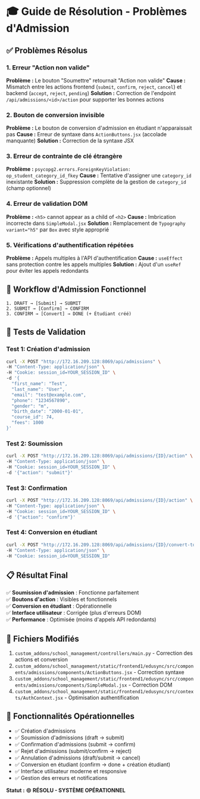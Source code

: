# 🎓 Guide de Résolution - Problèmes d'Admission

## ✅ Problèmes Résolus

### 1. **Erreur "Action non valide"**
**Problème :** Le bouton "Soumettre" retournait "Action non valide"
**Cause :** Mismatch entre les actions frontend (`submit`, `confirm`, `reject`, `cancel`) et backend (`accept`, `reject`, `pending`)
**Solution :** Correction de l'endpoint `/api/admissions/<id>/action` pour supporter les bonnes actions

### 2. **Bouton de conversion invisible**
**Problème :** Le bouton de conversion d'admission en étudiant n'apparaissait pas
**Cause :** Erreur de syntaxe dans `ActionButtons.jsx` (accolade manquante)
**Solution :** Correction de la syntaxe JSX

### 3. **Erreur de contrainte de clé étrangère**
**Problème :** `psycopg2.errors.ForeignKeyViolation: op_student_category_id_fkey`
**Cause :** Tentative d'assigner une `category_id` inexistante
**Solution :** Suppression complète de la gestion de `category_id` (champ optionnel)

### 4. **Erreur de validation DOM**
**Problème :** `<h5>` cannot appear as a child of `<h2>`
**Cause :** Imbrication incorrecte dans `SimpleModal.jsx`
**Solution :** Remplacement de `Typography variant="h5"` par `Box` avec style approprié

### 5. **Vérifications d'authentification répétées**
**Problème :** Appels multiples à l'API d'authentification
**Cause :** `useEffect` sans protection contre les appels multiples
**Solution :** Ajout d'un `useRef` pour éviter les appels redondants

## 🔄 Workflow d'Admission Fonctionnel

```
1. DRAFT → [Submit] → SUBMIT
2. SUBMIT → [Confirm] → CONFIRM  
3. CONFIRM → [Convert] → DONE (+ Étudiant créé)
```

## 🧪 Tests de Validation

### Test 1: Création d'admission
```bash
curl -X POST "http://172.16.209.128:8069/api/admissions" \
-H "Content-Type: application/json" \
-H "Cookie: session_id=YOUR_SESSION_ID" \
-d '{
  "first_name": "Test",
  "last_name": "User",
  "email": "test@example.com",
  "phone": "1234567890",
  "gender": "m",
  "birth_date": "2000-01-01",
  "course_id": 74,
  "fees": 1000
}'
```

### Test 2: Soumission
```bash
curl -X POST "http://172.16.209.128:8069/api/admissions/{ID}/action" \
-H "Content-Type: application/json" \
-H "Cookie: session_id=YOUR_SESSION_ID" \
-d '{"action": "submit"}'
```

### Test 3: Confirmation
```bash
curl -X POST "http://172.16.209.128:8069/api/admissions/{ID}/action" \
-H "Content-Type: application/json" \
-H "Cookie: session_id=YOUR_SESSION_ID" \
-d '{"action": "confirm"}'
```

### Test 4: Conversion en étudiant
```bash
curl -X POST "http://172.16.209.128:8069/api/admissions/{ID}/convert-to-student" \
-H "Content-Type: application/json" \
-H "Cookie: session_id=YOUR_SESSION_ID"
```

## 📋 Résultat Final

✅ **Soumission d'admission** : Fonctionne parfaitement  
✅ **Boutons d'action** : Visibles et fonctionnels  
✅ **Conversion en étudiant** : Opérationnelle  
✅ **Interface utilisateur** : Corrigée (plus d'erreurs DOM)  
✅ **Performance** : Optimisée (moins d'appels API redondants)

## 🔧 Fichiers Modifiés

1. `custom_addons/school_management/controllers/main.py` - Correction des actions et conversion
2. `custom_addons/school_management/static/frontend1/edusync/src/components/admissions/components/ActionButtons.jsx` - Correction syntaxe
3. `custom_addons/school_management/static/frontend1/edusync/src/components/admissions/components/SimpleModal.jsx` - Correction DOM
4. `custom_addons/school_management/static/frontend1/edusync/src/contexts/AuthContext.jsx` - Optimisation authentification

## 🎯 Fonctionnalités Opérationnelles

- ✅ Création d'admissions
- ✅ Soumission d'admissions (draft → submit)
- ✅ Confirmation d'admissions (submit → confirm)  
- ✅ Rejet d'admissions (submit/confirm → reject)
- ✅ Annulation d'admissions (draft/submit → cancel)
- ✅ Conversion en étudiant (confirm → done + création étudiant)
- ✅ Interface utilisateur moderne et responsive
- ✅ Gestion des erreurs et notifications

**Statut :** 🟢 **RÉSOLU - SYSTÈME OPÉRATIONNEL** 